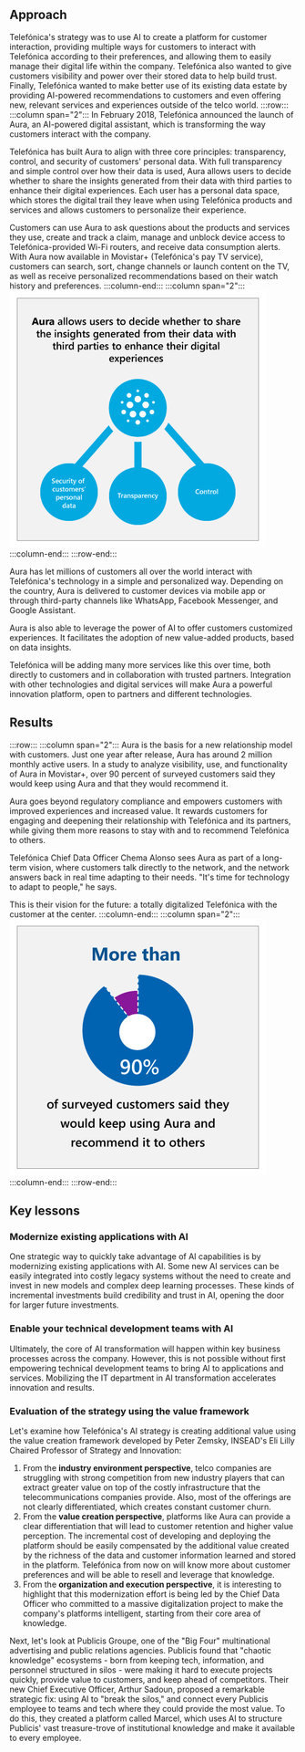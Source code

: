 ## Approach

Telefónica's strategy was to use AI to create a platform for customer interaction, providing multiple ways for customers to interact with Telefónica according to their preferences, and allowing them to easily manage their digital life within the company. Telefónica also wanted to give customers visibility and power over their stored data to help build trust. Finally, Telefónica wanted to make better use of its existing data estate by providing AI-powered recommendations to customers and even offering new, relevant services and experiences outside of the telco world.
:::row:::
:::column span="2":::
In February 2018, Telefónica announced the launch of Aura, an AI-powered digital assistant, which is transforming the way customers interact with the company.

Telefónica has built Aura to align with three core principles: transparency, control, and security of customers' personal data. With full transparency and simple control over how their data is used, Aura allows users to decide whether to share the insights generated from their data with third parties to enhance their digital experiences. Each user has a personal data space, which stores the digital trail they leave when using Telefónica products and services and allows customers to personalize their experience.

Customers can use Aura to ask questions about the products and services they use, create and track a claim, manage and unblock device access to Telefónica-provided Wi-Fi routers, and receive data consumption alerts. With Aura now available in Movistar+ (Telefónica's pay TV service), customers can search, sort, change channels or launch content on the TV, as well as receive personalized recommendations based on their watch history and preferences.
:::column-end:::
:::column span="2":::
![Aura allows users to decide whether to share the insights generated from their data with third parties to enhance their digital experiences. Aura's logo is linked to three circles: security of customers' personal data, transparency, and control.](../media/1-2-3-B-Telefonica-case-study-resolution.jpg)
:::column-end:::
:::row-end:::

Aura has let millions of customers all over the world interact with Telefónica's technology in a simple and personalized way. Depending on the country, Aura is delivered to customer devices via mobile app or through third-party channels like WhatsApp, Facebook Messenger, and Google Assistant.

Aura is also able to leverage the power of AI to offer customers customized experiences. It facilitates the adoption of new value-added products, based on data insights.

Telefónica will be adding many more services like this over time, both directly to customers and in collaboration with trusted partners. Integration with other technologies and digital services will make Aura a powerful innovation platform, open to partners and different technologies.

## Results

:::row:::
:::column span="2":::
Aura is the basis for a new relationship model with customers. Just one year after release, Aura has around 2 million monthly active users. In a study to analyze visibility, use, and functionality of Aura in Movistar+, over 90 percent of surveyed customers said they would keep using Aura and that they would recommend it.

Aura goes beyond regulatory compliance and empowers customers with improved experiences and increased value. It rewards customers for engaging and deepening their relationship with Telefónica and its partners, while giving them more reasons to stay with and to recommend Telefónica to others.

Telefónica Chief Data Officer Chema Alonso sees Aura as part of a long-term vision, where customers talk directly to the network, and the network answers back in real time adapting to their needs. "It's time for technology to adapt to people," he says.

This is their vision for the future: a totally digitalized Telefónica with the customer at the center.
:::column-end:::
:::column span="2":::
![More than 90% of surveyed customers said they would keep using Aura and recommend it to others.](../media/1-2-3-A-Telefonica-case-study-resolution1.jpg)
:::column-end:::
:::row-end:::

## Key lessons

### Modernize existing applications with AI

One strategic way to quickly take advantage of AI capabilities is by modernizing existing applications with AI. Some new AI services can be easily integrated into costly legacy systems without the need to create and invest in new models and complex deep learning processes. These kinds of incremental investments build credibility and trust in AI, opening the door for larger future investments.

### Enable your technical development teams with AI

Ultimately, the core of AI transformation will happen within key business processes across the company. However, this is not possible without first empowering technical development teams to bring AI to applications and services. Mobilizing the IT department in AI transformation accelerates innovation and results.

### Evaluation of the strategy using the value framework

Let's examine how Telefónica's AI strategy is creating additional value using the value creation framework developed by Peter Zemsky, INSEAD's Eli Lilly Chaired Professor of Strategy and Innovation:

1. From the **industry environment perspective**, telco companies are struggling with strong competition from new industry players that can extract greater value on top of the costly infrastructure that the telecommunications companies provide. Also, most of the offerings are not clearly differentiated, which creates constant customer churn.
2. From the **value creation perspective**, platforms like Aura can provide a clear differentiation that will lead to customer retention and higher value perception. The incremental cost of developing and deploying the platform should be easily compensated by the additional value created by the richness of the data and customer information learned and stored in the platform. Telefónica from now on will know more about customer preferences and will be able to resell and leverage that knowledge.
3. From the **organization and execution perspective**, it is interesting to highlight that this modernization effort is being led by the Chief Data Officer who committed to a massive digitalization project to make the company's platforms intelligent, starting from their core area of knowledge.

Next, let's look at Publicis Groupe, one of the "Big Four" multinational advertising and public relations agencies. Publicis found that "chaotic knowledge" ecosystems - born from keeping tech, information, and personnel structured in silos - were making it hard to execute projects quickly, provide value to customers, and keep ahead of competitors. Their new Chief Executive Officer, Arthur Sadoun, proposed a remarkable strategic fix: using AI to "break the silos," and connect every Publicis employee to teams and tech where they could provide the most value. To do this, they created a platform called Marcel, which uses AI to structure Publicis' vast treasure-trove of institutional knowledge and make it available to every employee.